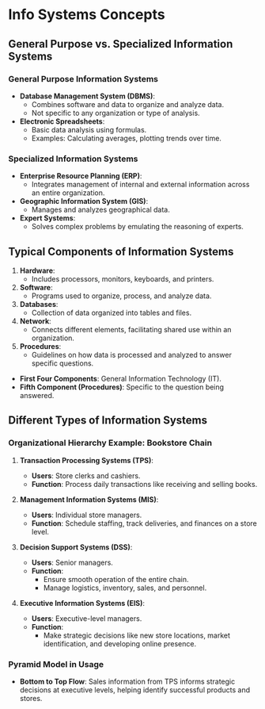 # Info Systems Concepts

## General Purpose vs. Specialized Information Systems

### General Purpose Information Systems
- **Database Management System (DBMS)**:
  - Combines software and data to organize and analyze data.
  - Not specific to any organization or type of analysis.
- **Electronic Spreadsheets**:
  - Basic data analysis using formulas.
  - Examples: Calculating averages, plotting trends over time.

### Specialized Information Systems
- **Enterprise Resource Planning (ERP)**:
  - Integrates management of internal and external information across an entire organization.
- **Geographic Information System (GIS)**:
  - Manages and analyzes geographical data.
- **Expert Systems**:
  - Solves complex problems by emulating the reasoning of experts.

## Typical Components of Information Systems

1. **Hardware**:
   - Includes processors, monitors, keyboards, and printers.
2. **Software**:
   - Programs used to organize, process, and analyze data.
3. **Databases**:
   - Collection of data organized into tables and files.
4. **Network**:
   - Connects different elements, facilitating shared use within an organization.
5. **Procedures**:
   - Guidelines on how data is processed and analyzed to answer specific questions.

- **First Four Components**: General Information Technology (IT).
- **Fifth Component (Procedures)**: Specific to the question being answered.

## Different Types of Information Systems

### Organizational Hierarchy Example: Bookstore Chain

1. **Transaction Processing Systems (TPS)**:
   - **Users**: Store clerks and cashiers.
   - **Function**: Process daily transactions like receiving and selling books.

2. **Management Information Systems (MIS)**:
   - **Users**: Individual store managers.
   - **Function**: Schedule staffing, track deliveries, and finances on a store level.

3. **Decision Support Systems (DSS)**:
   - **Users**: Senior managers.
   - **Function**: 
     - Ensure smooth operation of the entire chain.
     - Manage logistics, inventory, sales, and personnel.

4. **Executive Information Systems (EIS)**:
   - **Users**: Executive-level managers.
   - **Function**:
     - Make strategic decisions like new store locations, market identification, and developing online presence.

### Pyramid Model in Usage
- **Bottom to Top Flow**: Sales information from TPS informs strategic decisions at executive levels, helping identify successful products and stores.
